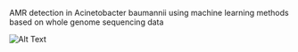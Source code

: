 AMR detection in Acinetobacter baumannii using machine learning methods based on whole genome sequencing data

![Alt Text](/home/tpenny/Documents/research/acinetobacter/Workflow.png)
